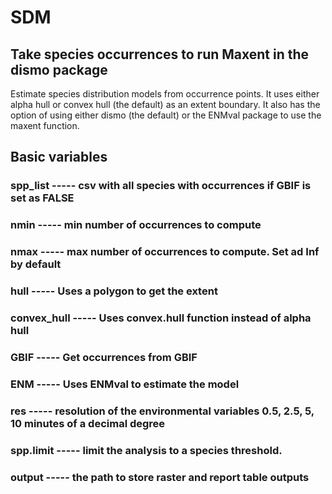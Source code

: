 # SDM
## Take species occurrences to run Maxent in the dismo package

Estimate species distribution models from occurrence points. It uses either alpha hull or convex hull (the default) as an extent boundary. It also has the option of using either dismo (the default) or the ENMval package to use the maxent function.

## Basic variables

### spp_list -----   csv with all species with occurrences if GBIF is set as FALSE
### nmin   -----     min number of occurrences to compute
### nmax   -----     max number of occurrences to compute. Set ad Inf by default
### hull   -----     Uses a polygon to get the extent
### convex_hull ----- Uses convex.hull function instead of alpha hull
### GBIF   -----     Get occurrences from GBIF
### ENM   -----      Uses ENMval to estimate the model
### res   -----      resolution of the environmental variables 0.5, 2.5, 5, 10 minutes of a decimal degree
### spp.limit -----  limit the analysis to a species threshold.
### output -----    the path to store raster and report table outputs
